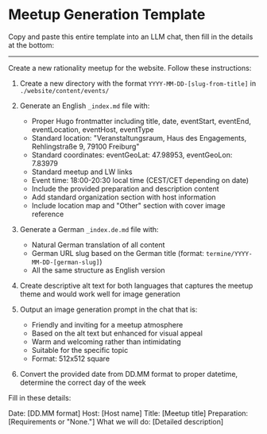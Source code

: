 # Meetup Generation Template

Copy and paste this entire template into an LLM chat, then fill in the details at the bottom:

---

Create a new rationality meetup for the website. Follow these instructions:

1. Create a new directory with the format `YYYY-MM-DD-[slug-from-title]` in
   `./website/content/events/`

2. Generate an English `_index.md` file with:
   - Proper Hugo frontmatter including title, date, eventStart, eventEnd, eventLocation, eventHost, eventType
   - Standard location: "Veranstaltungsraum, Haus des Engagements, Rehlingstraße 9, 79100 Freiburg"
   - Standard coordinates: eventGeoLat: 47.98953, eventGeoLon: 7.83979
   - Standard meetup and LW links
   - Event time: 18:00-20:30 local time (CEST/CET depending on date)
   - Include the provided preparation and description content
   - Add standard organization section with host information
   - Include location map and "Other" section with cover image reference

3. Generate a German `_index.de.md` file with:
   - Natural German translation of all content
   - German URL slug based on the German title (format:
     `termine/YYYY-MM-DD-[german-slug]`)
   - All the same structure as English version

4. Create descriptive alt text for both languages that captures the meetup
   theme and would work well for image generation

5. Output an image generation prompt in the chat that is:
   - Friendly and inviting for a meetup atmosphere
   - Based on the alt text but enhanced for visual appeal
   - Warm and welcoming rather than intimidating
   - Suitable for the specific topic
   - Format: 512x512 square

6. Convert the provided date from DD.MM format to proper datetime, determine
   the correct day of the week

Fill in these details:

Date: [DD.MM format]
Host: [Host name]
Title: [Meetup title]
Preparation: [Requirements or "None."]
What we will do: [Detailed description]
